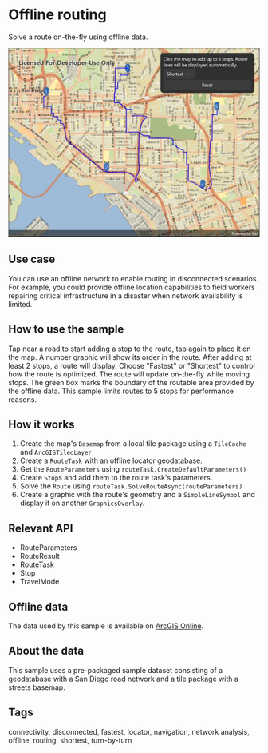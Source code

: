 # Offline routing

Solve a route on-the-fly using offline data.

![Image of offline routing](offlinerouting.jpg)

## Use case

You can use an offline network to enable routing in disconnected scenarios. For example, you could provide offline location capabilities to field workers repairing critical infrastructure in a disaster when network availability is limited.

## How to use the sample

Tap near a road to start adding a stop to the route, tap again to place it on the map. A number graphic will show its order in the route. After adding at least 2 stops, a route will display. Choose "Fastest" or "Shortest" to control how the route is optimized. The route will update on-the-fly while moving stops. The green box marks the boundary of the routable area provided by the offline data. This sample limits routes to 5 stops for performance reasons.

## How it works

1. Create the map's `Basemap` from a local tile package using a `TileCache` and `ArcGISTiledLayer`
2. Create a `RouteTask` with an offline locator geodatabase.
3. Get the `RouteParameters` using `routeTask.CreateDefaultParameters()`
4. Create `Stop`s and add them to the route task's parameters.
5. Solve the `Route` using `routeTask.SolveRouteAsync(routeParameters)`
6. Create a graphic with the route's geometry and a `SimpleLineSymbol` and display it on another `GraphicsOverlay`.

## Relevant API

* RouteParameters
* RouteResult
* RouteTask
* Stop
* TravelMode

## Offline data

The data used by this sample is available on [ArcGIS Online](https://arcgisruntime.maps.arcgis.com/home/item.html?id=567e14f3420d40c5a206e5c0284cf8fc).

## About the data

This sample uses a pre-packaged sample dataset consisting of a geodatabase with a San Diego road network and a tile package with a streets basemap.

## Tags

connectivity, disconnected, fastest, locator, navigation, network analysis, offline, routing, shortest, turn-by-turn
